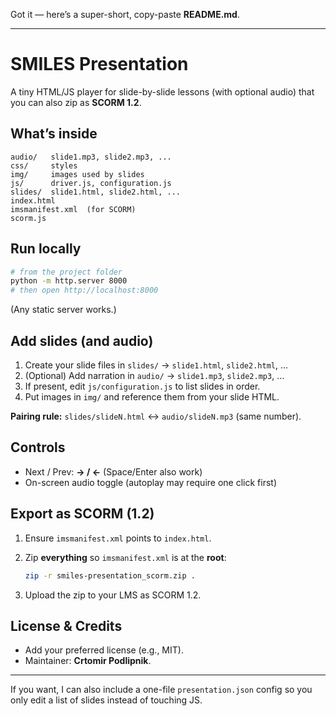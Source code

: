 Got it — here’s a super-short, copy-paste **README.md**.

---

# SMILES Presentation

A tiny HTML/JS player for slide-by-slide lessons (with optional audio) that you can also zip as **SCORM 1.2**.

## What’s inside

```
audio/   slide1.mp3, slide2.mp3, ...
css/     styles
img/     images used by slides
js/      driver.js, configuration.js
slides/  slide1.html, slide2.html, ...
index.html
imsmanifest.xml  (for SCORM)
scorm.js
```

## Run locally

```bash
# from the project folder
python -m http.server 8000
# then open http://localhost:8000
```

(Any static server works.)

## Add slides (and audio)

1. Create your slide files in `slides/` → `slide1.html`, `slide2.html`, …
2. (Optional) Add narration in `audio/` → `slide1.mp3`, `slide2.mp3`, …
3. If present, edit `js/configuration.js` to list slides in order.
4. Put images in `img/` and reference them from your slide HTML.

**Pairing rule:** `slides/slideN.html` ↔ `audio/slideN.mp3` (same number).

## Controls

* Next / Prev: **→ / ←** (Space/Enter also work)
* On-screen audio toggle (autoplay may require one click first)

## Export as SCORM (1.2)

1. Ensure `imsmanifest.xml` points to `index.html`.
2. Zip **everything** so `imsmanifest.xml` is at the **root**:

   ```bash
   zip -r smiles-presentation_scorm.zip .
   ```
3. Upload the zip to your LMS as SCORM 1.2.

## License & Credits

* Add your preferred license (e.g., MIT).
* Maintainer: **Crtomir Podlipnik**.

---

If you want, I can also include a one-file `presentation.json` config so you only edit a list of slides instead of touching JS.
